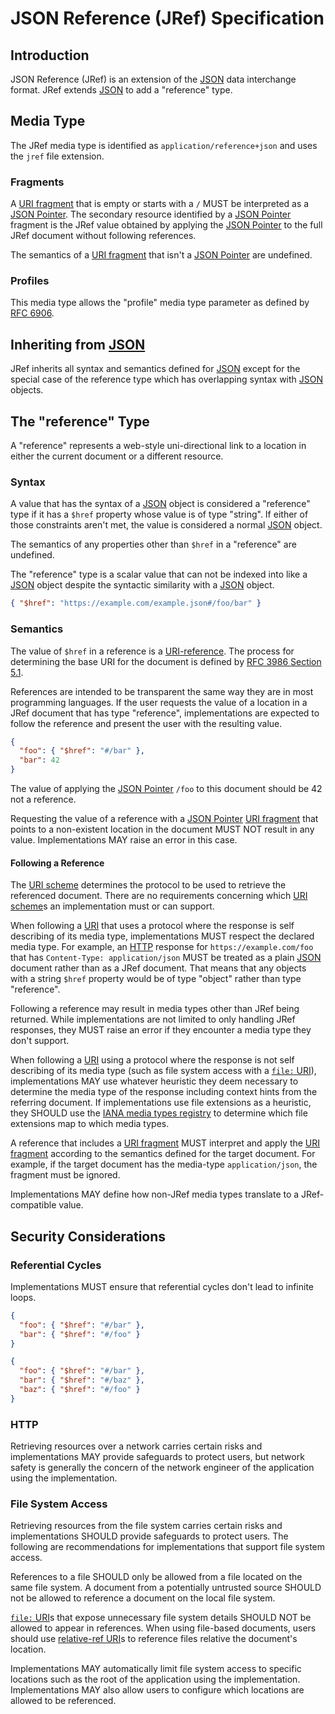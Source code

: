# JSON Reference (JRef) Specification

## Introduction

JSON Reference (JRef) is an extension of the [JSON] data interchange format.
JRef extends [JSON] to add a "reference" type.

## Media Type

The JRef media type is identified as `application/reference+json` and uses the
`jref` file extension.

### Fragments

A [URI fragment] that is empty or starts with a `/` MUST be interpreted as a
[JSON Pointer]. The secondary resource identified by a [JSON Pointer] fragment
is the JRef value obtained by applying the [JSON Pointer] to the full JRef
document without following references.

The semantics of a [URI fragment] that isn't a [JSON Pointer] are undefined.

### Profiles

This media type allows the "profile" media type parameter as defined by [RFC
6906](https://www.rfc-editor.org/rfc/rfc6906).

## Inheriting from [JSON]

JRef inherits all syntax and semantics defined for [JSON] except for the special
case of the reference type which has overlapping syntax with [JSON] objects.

## The "reference" Type

A "reference" represents a web-style uni-directional link to a location in
either the current document or a different resource.

### Syntax

A value that has the syntax of a [JSON] object is considered a "reference" type
if it has a `$href` property whose value is of type "string". If either of those
constraints aren't met, the value is considered a normal [JSON] object.

The semantics of any properties other than `$href` in a "reference" are
undefined.

The "reference" type is a scalar value that can not be indexed into like a
[JSON] object despite the syntactic similarity with a [JSON] object.

```json
{ "$href": "https://example.com/example.json#/foo/bar" }
```

### Semantics

The value of `$href` in a reference is a [URI-reference]. The process for
determining the base URI for the document is defined by [RFC 3986 Section
5.1].

References are intended to be transparent the same way they are in most
programming languages. If the user requests the value of a location in a JRef
document that has type "reference", implementations are expected to follow the
reference and present the user with the resulting value.

```json
{
  "foo": { "$href": "#/bar" },
  "bar": 42
}
```

The value of applying the [JSON Pointer] `/foo` to this document should be 42
not a reference.

Requesting the value of a reference with a [JSON Pointer] [URI fragment] that
points to a non-existent location in the document MUST NOT result in any value.
Implementations MAY raise an error in this case.

#### Following a Reference

The [URI scheme] determines the protocol to be used to retrieve the referenced
document. There are no requirements concerning which [URI scheme]s an
implementation must or can support.

When following a [URI] that uses a protocol where the response is self
describing of its media type, implementations MUST respect the declared media
type. For example, an [HTTP] response for `https://example.com/foo` that has
`Content-Type: application/json` MUST be treated as a plain [JSON] document
rather than as a JRef document. That means that any objects with a string
`$href` property would be of type "object" rather than type "reference".

Following a reference may result in media types other than JRef being returned.
While implementations are not limited to only handling JRef responses, they MUST
raise an error if they encounter a media type they don't support.

When following a [URI] using a protocol where the response is not self
describing of its media type (such as file system access with a [`file:` URI]),
implementations MAY use whatever heuristic they deem necessary to determine the
media type of the response including context hints from the referring document.
If implementations use file extensions as a heuristic, they SHOULD use the [IANA
media types registry] to determine which file extensions map to which media
types.

A reference that includes a [URI fragment] MUST interpret and apply the [URI
fragment] according to the semantics defined for the target document. For
example, if the target document has the media-type `application/json`, the
fragment must be ignored.

Implementations MAY define how non-JRef media types translate to a
JRef-compatible value.

## Security Considerations

### Referential Cycles

Implementations MUST ensure that referential cycles don't lead to infinite
loops.

```json
{
  "foo": { "$href": "#/bar" },
  "bar": { "$href": "#/foo" }
}
```

```json
{
  "foo": { "$href": "#/bar" },
  "bar": { "$href": "#/baz" },
  "baz": { "$href": "#/foo" }
}
```

### HTTP

Retrieving resources over a network carries certain risks and implementations
MAY provide safeguards to protect users, but network safety is generally the
concern of the network engineer of the application using the implementation.

### File System Access

Retrieving resources from the file system carries certain risks and
implementations SHOULD provide safeguards to protect users. The following are
recommendations for implementations that support file system access.

References to a file SHOULD only be allowed from a file located on the same file
system. A document from a potentially untrusted source SHOULD not be allowed to
reference a document on the local file system.

[`file:` URI]s that expose unnecessary file system details SHOULD NOT be allowed
to appear in references. When using file-based documents, users should use
[relative-ref URI]s to reference files relative the document's location.

Implementations MAY automatically limit file system access to specific locations
such as the root of the application using the implementation. Implementations
MAY also allow users to configure which locations are allowed to be referenced.

[JSON]: https://www.rfc-editor.org/rfc/rfc8259
[JSON Pointer]: https://www.rfc-editor.org/rfc/rfc6901
[URI]: https://www.rfc-editor.org/rfc/rfc3986
[URI fragment]: https://www.rfc-editor.org/rfc/rfc3986#section-3.5
[URI scheme]: https://www.rfc-editor.org/rfc/rfc3986#section-3.1
[URI-reference]: https://www.rfc-editor.org/rfc/rfc3986#section-4.1
[relative-ref URI]: https://www.rfc-editor.org/rfc/rfc3986#section-4.2
[RFC 3986 Section 5.1]: https://www.rfc-editor.org/rfc/rfc3986#section-5.1
[HTTP]: https://www.rfc-editor.org/rfc/rfc9110
[`http:` URI]: https://www.rfc-editor.org/rfc/rfc9110#section-4.2.1
[`https:` URI]: https://www.rfc-editor.org/rfc/rfc9110#section-4.2.2
[`file:` URI]: https://www.rfc-editor.org/rfc/rfc8089.html
[IANA media types registry]: https://www.iana.org/assignments/media-types/media-types.xhtml
